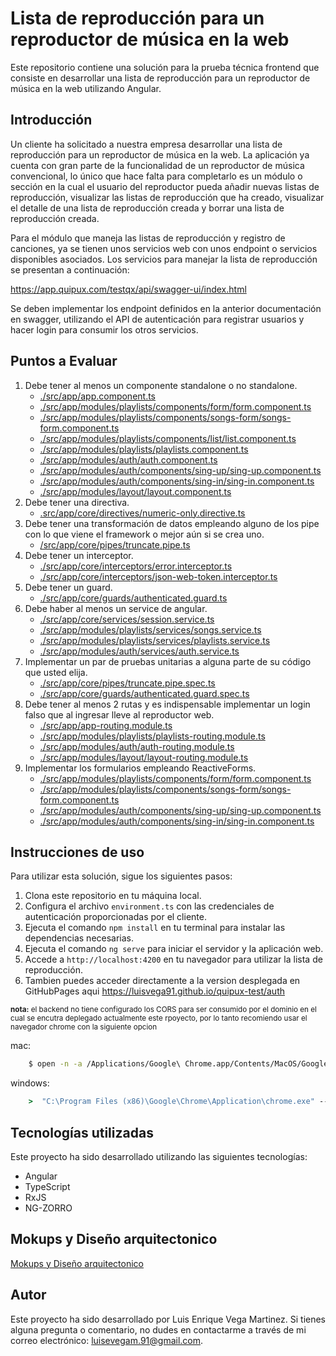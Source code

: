 # Lista de reproducción para un reproductor de música en la web

Este repositorio contiene una solución para la prueba técnica frontend que consiste en desarrollar una lista de reproducción para un reproductor de música en la web utilizando Angular.

## Introducción

Un cliente ha solicitado a nuestra empresa desarrollar una lista de reproducción para un reproductor de música en la web. La aplicación ya cuenta con gran parte de la funcionalidad de un reproductor de música convencional, lo único que hace falta para completarlo es un módulo o sección en la cual el usuario del reproductor pueda añadir nuevas listas de reproducción, visualizar las listas de reproducción que ha creado, visualizar el detalle de una lista de reproducción creada y borrar una lista de reproducción creada.

Para el módulo que maneja las listas de reproducción y registro de canciones, ya se tienen unos servicios web con unos endpoint o servicios disponibles asociados. Los servicios para manejar la lista de reproducción se presentan a continuación:

https://app.quipux.com/testqx/api/swagger-ui/index.html

Se deben implementar los endpoint definidos en la anterior documentación en swagger, utilizando el API de autenticación para registrar usuarios y hacer login para consumir los otros servicios.


## Puntos a Evaluar

1. Debe tener al menos un componente standalone o no standalone.
    - [./src/app/app.component.ts](./src/app/app.component.ts)
    - [./src/app/modules/playlists/components/form/form.component.ts](./src/app/modules/playlists/components/form/form.component.ts)
    - [./src/app/modules/playlists/components/songs-form/songs-form.component.ts](./src/app/modules/playlists/components/songs-form/songs-form.component.ts)
    - [./src/app/modules/playlists/components/list/list.component.ts](./src/app/modules/playlists/components/list/list.component.ts)
    - [./src/app/modules/playlists/playlists.component.ts](./src/app/modules/playlists/playlists.component.ts)
    - [./src/app/modules/auth/auth.component.ts](./src/app/modules/auth/auth.component.ts)
    - [./src/app/modules/auth/components/sing-up/sing-up.component.ts](./src/app/modules/auth/components/sing-up/sing-up.component.ts)
    - [./src/app/modules/auth/components/sing-in/sing-in.component.ts](./src/app/modules/auth/components/sing-in/sing-in.component.ts)
    - [./src/app/modules/layout/layout.component.ts](./src/app/modules/layout/layout.component.ts)
2. Debe tener una directiva.
    - [.src/app/core/directives/numeric-only.directive.ts](src/app/core/directives/numeric-only.directive.ts)
3. Debe tener una transformación de datos empleando alguno de los pipe con lo que viene el framework o mejor aún si se crea uno.
    - [/src/app/core/pipes/truncate.pipe.ts](/src/app/core/pipes/truncate.pipe.ts)
4. Debe tener un interceptor.
    - [./src/app/core/interceptors/error.interceptor.ts](./src/app/core/interceptors/error.interceptor.ts)
    - [./src/app/core/interceptors/json-web-token.interceptor.ts](./src/app/core/interceptors/json-web-token.interceptor.ts)
5. Debe tener un guard.
    - [./src/app/core/guards/authenticated.guard.ts](./src/app/core/guards/authenticated.guard.ts)
6. Debe haber al menos un service de angular.
    - [./src/app/core/services/session.service.ts](./src/app/core/services/session.service.ts)
    - [./src/app/modules/playlists/services/songs.service.ts](./src/app/modules/playlists/services/songs.service.ts)
    - [./src/app/modules/playlists/services/playlists.service.ts](./src/app/modules/playlists/services/playlists.service.ts)
    - [./src/app/modules/auth/services/auth.service.ts](./src/app/modules/auth/services/auth.service.ts)
7. Implementar un par de pruebas unitarias a alguna parte de su código que usted elija.
    - [./src/app/core/pipes/truncate.pipe.spec.ts](./src/app/core/pipes/truncate.pipe.spec.ts)
    - [./src/app/core/guards/authenticated.guard.spec.ts](./src/app/core/guards/authenticated.guard.spec.ts)
8. Debe tener al menos 2 rutas y es indispensable implementar un login falso que al ingresar lleve al reproductor web.
    - [./src/app/app-routing.module.ts](./src/app/app-routing.module.ts)
    - [./src/app/modules/playlists/playlists-routing.module.ts](./src/app/modules/playlists/playlists-routing.module.ts)
    - [./src/app/modules/auth/auth-routing.module.ts](./src/app/modules/auth/auth-routing.module.ts)
    - [./src/app/modules/layout/layout-routing.module.ts](./src/app/modules/layout/layout-routing.module.ts)
9. Implementar los formularios empleando ReactiveForms.
    - [./src/app/modules/playlists/components/form/form.component.ts](./src/app/modules/playlists/components/form/form.component.ts)
    - [./src/app/modules/playlists/components/songs-form/songs-form.component.ts](./src/app/modules/playlists/components/songs-form/songs-form.component.ts)
    - [./src/app/modules/auth/components/sing-up/sing-up.component.ts](./src/app/modules/auth/components/sing-up/sing-up.component.ts)
    - [./src/app/modules/auth/components/sing-in/sing-in.component.ts](./src/app/modules/auth/components/sing-in/sing-in.component.ts)


## Instrucciones de uso

Para utilizar esta solución, sigue los siguientes pasos:

1. Clona este repositorio en tu máquina local.
2. Configura el archivo `environment.ts` con las credenciales de autenticación proporcionadas por el cliente.
3. Ejecuta el comando `npm install` en tu terminal para instalar las dependencias necesarias.
4. Ejecuta el comando `ng serve` para iniciar el servidor y la aplicación web.
5. Accede a `http://localhost:4200` en tu navegador para utilizar la lista de reproducción.
6. Tambien puedes acceder directamente a la version desplegada en GitHubPages aqui https://luisvega91.github.io/quipux-test/auth

<sub>__nota:__ el backend no tiene configurado los CORS para ser consumido por el dominio en el cual se encutra deplegado actualmente este rpoyecto, por lo tanto recomiendo usar el navegador chrome con la siguiente opcion 

mac:
```sh
    $ open -n -a /Applications/Google\ Chrome.app/Contents/MacOS/Google\ Chrome --args --user-data-dir="/tmp/chrome_dev_test" --disable-web-security

```

windows:
```cmd 
    >  "C:\Program Files (x86)\Google\Chrome\Application\chrome.exe" --disable-web-security --user-data-dir="c:/carpeta_temporal
```

</sub>

## Tecnologías utilizadas

Este proyecto ha sido desarrollado utilizando las siguientes tecnologías:

- Angular
- TypeScript
- RxJS
- NG-ZORRO

## Mokups y Diseño arquitectonico 

[Mokups y Diseño arquitectonico](https://www.figma.com/file/VK75T3ncWpPG8zMWfbofUw/Test-Quipux?type=design&node-id=0%3A1&mode=design&t=dGfRaH4CczJ7alzP-1)

## Autor

Este proyecto ha sido desarrollado por Luis Enrique Vega Martinez. Si tienes alguna pregunta o comentario, no dudes en contactarme a través de mi correo electrónico: luisevegam.91@gmail.com.
